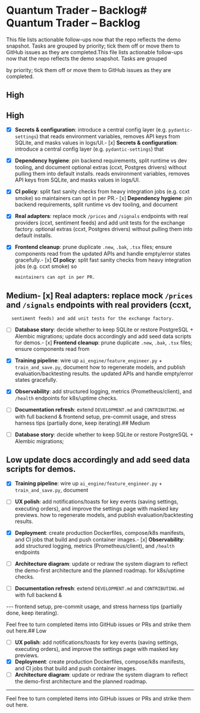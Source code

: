 # Quantum Trader – Backlog# Quantum Trader – Backlog



This file lists actionable follow-ups now that the repo reflects the demo snapshot. Tasks are grouped by priority; tick them off or move them to GitHub issues as they are completed.This file lists actionable follow-ups now that the repo reflects the demo snapshot. Tasks are grouped

by priority; tick them off or move them to GitHub issues as they are completed.

## High

## High

- [x] **Secrets & configuration**: introduce a central config layer (e.g. `pydantic-settings`) that reads environment variables, removes API keys from SQLite, and masks values in logs/UI.- [x] **Secrets & configuration**: introduce a central config layer (e.g. `pydantic-settings`) that

- [x] **Dependency hygiene**: pin backend requirements, split runtime vs dev tooling, and document optional extras (ccxt, Postgres drivers) without pulling them into default installs.      reads environment variables, removes API keys from SQLite, and masks values in logs/UI.

- [x] **CI policy**: split fast sanity checks from heavy integration jobs (e.g. ccxt smoke) so maintainers can opt in per PR.- [x] **Dependency hygiene**: pin backend requirements, split runtime vs dev tooling, and document

- [x] **Real adapters**: replace mock `/prices` and `/signals` endpoints with real providers (ccxt, sentiment feeds) and add unit tests for the exchange factory.      optional extras (ccxt, Postgres drivers) without pulling them into default installs.

- [x] **Frontend cleanup**: prune duplicate `.new`, `.bak`, `.tsx` files; ensure components read from the updated APIs and handle empty/error states gracefully.- [x] **CI policy**: split fast sanity checks from heavy integration jobs (e.g. ccxt smoke) so

      maintainers can opt in per PR.

## Medium- [x] **Real adapters**: replace mock `/prices` and `/signals` endpoints with real providers (ccxt,

      sentiment feeds) and add unit tests for the exchange factory.

- [ ] **Database story**: decide whether to keep SQLite or restore PostgreSQL + Alembic migrations; update docs accordingly and add seed data scripts for demos.- [x] **Frontend cleanup**: prune duplicate `.new`, `.bak`, `.tsx` files; ensure components read from

- [x] **Training pipeline**: wire up `ai_engine/feature_engineer.py` + `train_and_save.py`, document how to regenerate models, and publish evaluation/backtesting results.      the updated APIs and handle empty/error states gracefully.

- [x] **Observability**: add structured logging, metrics (Prometheus/client), and `/health` endpoints for k8s/uptime checks.

- [ ] **Documentation refresh**: extend `DEVELOPMENT.md` and `CONTRIBUTING.md` with full backend & frontend setup, pre-commit usage, and stress harness tips (partially done, keep iterating).## Medium

- [ ] **Database story**: decide whether to keep SQLite or restore PostgreSQL + Alembic migrations;

## Low      update docs accordingly and add seed data scripts for demos.

- [x] **Training pipeline**: wire up `ai_engine/feature_engineer.py` + `train_and_save.py`, document

- [ ] **UX polish**: add notifications/toasts for key events (saving settings, executing orders), and improve the settings page with masked key previews.      how to regenerate models, and publish evaluation/backtesting results.

- [x] **Deployment**: create production Dockerfiles, compose/k8s manifests, and CI jobs that build and push container images.- [x] **Observability**: add structured logging, metrics (Prometheus/client), and `/health` endpoints

- [ ] **Architecture diagram**: update or redraw the system diagram to reflect the demo-first architecture and the planned roadmap.      for k8s/uptime checks.

- [ ] **Documentation refresh**: extend `DEVELOPMENT.md` and `CONTRIBUTING.md` with full backend &

---      frontend setup, pre-commit usage, and stress harness tips (partially done, keep iterating).



Feel free to turn completed items into GitHub issues or PRs and strike them out here.## Low
- [ ] **UX polish**: add notifications/toasts for key events (saving settings, executing orders),
      and improve the settings page with masked key previews.
- [x] **Deployment**: create production Dockerfiles, compose/k8s manifests, and CI jobs that build
      and push container images.
- [ ] **Architecture diagram**: update or redraw the system diagram to reflect the demo-first
      architecture and the planned roadmap.

---

Feel free to turn completed items into GitHub issues or PRs and strike them out here.
